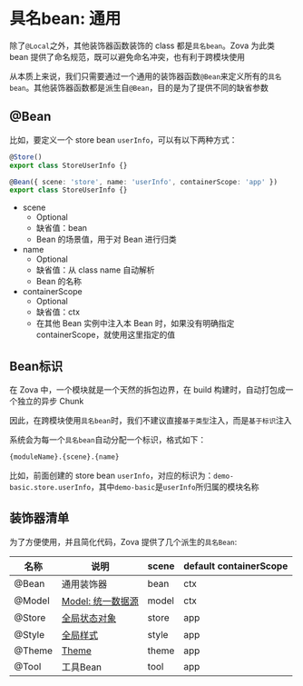 # 具名bean: 通用

除了`@Local`之外，其他装饰器函数装饰的 class 都是`具名bean`。Zova 为此类 bean 提供了命名规范，既可以避免命名冲突，也有利于跨模块使用

从本质上来说，我们只需要通过一个通用的装饰器函数`@Bean`来定义所有的`具名bean`。其他装饰器函数都是派生自`@Bean`，目的是为了提供不同的缺省参数

## @Bean

比如，要定义一个 store bean `userInfo`，可以有以下两种方式：

```typescript
@Store()
export class StoreUserInfo {}
```

```typescript
@Bean({ scene: 'store', name: 'userInfo', containerScope: 'app' })
export class StoreUserInfo {}
```

- scene
  - Optional
  - 缺省值：bean
  - Bean 的场景值，用于对 Bean 进行归类
- name
  - Optional
  - 缺省值：从 class name 自动解析
  - Bean 的名称
- containerScope
  - Optional
  - 缺省值：ctx
  - 在其他 Bean 实例中注入本 Bean 时，如果没有明确指定 containerScope，就使用这里指定的值

## Bean标识

在 Zova 中，一个模块就是一个天然的拆包边界，在 build 构建时，自动打包成一个独立的异步 Chunk

因此，在跨模块使用`具名bean`时，我们不建议直接`基于类型`注入，而是`基于标识`注入

系统会为每一个`具名bean`自动分配一个标识，格式如下：

```bash
{moduleName}.{scene}.{name}
```

比如，前面创建的 store bean `userInfo`，对应的标识为：`demo-basic.store.userInfo`，其中`demo-basic`是`userInfo`所归属的模块名称

## 装饰器清单

为了方便使用，并且简化代码，Zova 提供了几个派生的`具名Bean`:

| 名称   | 说明                                                        | scene | default containerScope |
| ------ | ----------------------------------------------------------- | ----- | ---------------------- |
| @Bean  | 通用装饰器                                                  | bean  | ctx                    |
| @Model | [Model: 统一数据源](../../techniques/model/introduction.md) | model | ctx                    |
| @Store | [全局状态对象](./store-bean.md)                             | store | app                    |
| @Style | [全局样式](../../techniques/css-in-js/class.md)             | style | app                    |
| @Theme | [Theme](../../techniques/css-in-js/theme.md)                | theme | app                    |
| @Tool  | 工具Bean                                                    | tool  | app                    |
